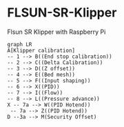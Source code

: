 # FLSUN-SR-Klipper
Flsun SR Klipper with Raspberry Pi


```mermaid
graph LR
A[Klipper calibration] 
-- 1 --> B((End stop calibration))
-- 2 --> C((Delta Calibration))
-- 3 --> D((Z offset))
-- 4 --> E((Bed mesh))
-- 5 --> F((Input shaping))
-- 6 --> X((PID))
-- 7 --> I((Flow))
-- 8 --> L((Pressure advance))
X -- 7a --> W((PID Hotend))
 -- 7a --> Z((PID Hotend))
D --3a --> M(Security Offset)

```
